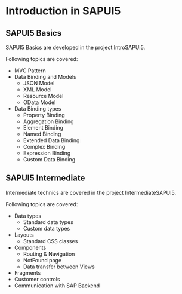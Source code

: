 # Introduction in SAPUI5

## SAPUI5 Basics

SAPUI5 Basics are developed in the project IntroSAPUI5.

Following topics are covered:
- MVC Pattern
- Data Binding and Models
  * JSON Model
  * XML Model
  * Resource Model
  * OData Model
- Data Binding types
  * Property Binding
  * Aggregation Binding
  * Element Binding
  * Named Binding
  * Extended Data Binding
  * Complex Binding
  * Expression Binding
  * Custom Data Binding

## SAPUI5 Intermediate

Intermediate technics are covered in the project IntermediateSAPUI5.

Following topics are covered:
- Data types
  * Standard data types
  * Custom data types
- Layouts
  * Standard CSS classes
- Components
  * Routing & Navigation
  * NotFound page
  * Data transfer between Views
- Fragments
- Customer controls
- Communication with SAP Backend
